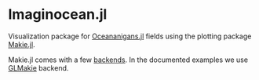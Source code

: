 # Imaginocean.jl

Visualization package for [Oceananigans.jl](https://clima.github.io/OceananigansDocumentation/stable/)
fields using the plotting package [Makie.jl](https://docs.makie.org/stable/).

Makie.jl comes with a few [backends](https://docs.makie.org/stable/#makie_ecosystem).
In the documented examples we use [GLMakie](https://docs.makie.org/stable/documentation/backends/glmakie/) backend.
